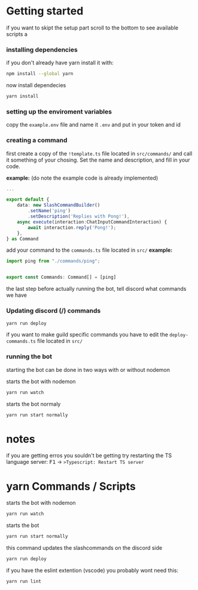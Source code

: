 # Getting started
if you want to skipt the setup part scroll to the bottom to see available scripts a
### installing dependencies
if you don't already have yarn install it with:
```bash 
npm install --global yarn
```

now install dependecies
```bash 
yarn install
```
### setting up the enviroment variables
copy the ```example.env``` file and name it ``.env`` and put in your token and id

### creating a command
first create a copy of the ``!template.ts`` file located in ``src/commands/`` and call it something of your chosing. Set the name and description, and fill in your code.

**example:** (do note the example code is already implemented)
```ts
...

export default {
	data: new SlashCommandBuilder()
		.setName('ping')
		.setDescription('Replies with Pong!'),
	async execute(interaction:ChatInputCommandInteraction) {
		await interaction.reply('Pong!');
	},
} as Command
```

add your command to the ``commands.ts`` file located in ``src/``
**example:**
```ts
import ping from "./commands/ping";


export const Commands: Command[] = [ping]
```
the last step before actually running the bot, tell discord what commands we have

### Updating discord (/) commands

```bash
yarn run deploy
```
if you want to make guild specific commands you have to edit the ``deploy-commands.ts`` file located in ``src/``

### running the bot
starting the bot can be done in two ways with or without nodemon

starts the bot with nodemon
```bash
yarn run watch
```
starts the bot normaly 
```bash
yarn run start normally
```
# notes
if you are getting erros you souldn't be getting try restarting the TS language server: 
<kbd>F1</kbd> &rarr; ``>Typescript: Restart TS server``
# yarn Commands / Scripts

starts the bot with nodemon
```bash
yarn run watch
```
starts the bot
```bash
yarn run start normally
```
this command updates the slashcommands on the discord side
```bash
yarn run deploy
```
if you have the eslint extention (vscode) you probably wont need this:
```bash
yarn run lint
```